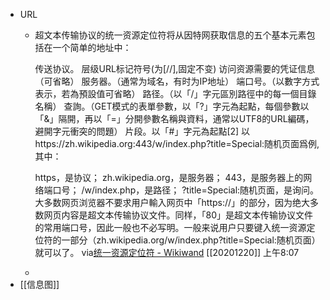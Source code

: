 - URL
    - 超文本传输协议的统一资源定位符将从因特网获取信息的五个基本元素包括在一个简单的地址中：
      
      传送协议。
      层级URL标记符号(为[//],固定不变)
      访问资源需要的凭证信息（可省略）
      服务器。（通常为域名，有时为IP地址）
      端口号。（以數字方式表示，若為預設值可省略）
      路径。（以「/」字元區別路徑中的每一個目錄名稱）
      查詢。（GET模式的表單參數，以「?」字元為起點，每個參數以「&」隔開，再以「=」分開參數名稱與資料，通常以UTF8的URL編碼，避開字元衝突的問題）
      片段。以「#」字元為起點[2]
      以https://zh.wikipedia.org:443/w/index.php?title=Special:随机页面爲例, 其中：
      
      https，是协议；
      zh.wikipedia.org，是服务器；
      443，是服务器上的网络端口号；
      /w/index.php，是路径；
      ?title=Special:随机页面，是询问。
      大多数网页浏览器不要求用户輸入网页中「https://」的部分，因为绝大多数网页内容是超文本传输协议文件。同样，「80」是超文本传输协议文件的常用端口号，因此一般也不必写明。一般来说用户只要键入统一资源定位符的一部分（zh.wikipedia.org/w/index.php?title=Special:随机页面）就可以了。
      via[统一资源定位符 - Wikiwand](https://www.wikiwand.com/zh/%E7%BB%9F%E4%B8%80%E8%B5%84%E6%BA%90%E5%AE%9A%E4%BD%8D%E7%AC%A6)
      [[20201220]] 上午8:07
    - 
- [[信息图]]
